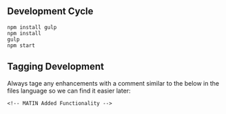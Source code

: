 ## Development Cycle

```
npm install gulp
npm install
gulp
npm start
```

## Tagging Development

Always tage any enhancements with a comment similar to the below in the files language so we can find it easier later:

```
<!-- MATIN Added Functionality -->
```
